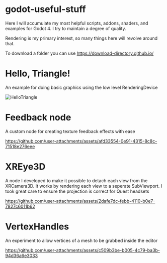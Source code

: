 # godot-useful-stuff
 
Here I will accumulate my most helpful scripts, addons, shaders, and examples for Godot 4. I try to maintain a degree of quality.

Rendering is my primary interest, so many things here will revolve around that.

To download a folder you can use https://download-directory.github.io/

# Hello, Triangle!
An example for doing basic graphics using the low level RenderingDevice

![HelloTriangle](https://github.com/user-attachments/assets/04e94828-aea1-4a9d-bc41-d949aea83fcb)

# Feedback node
A custom node for creating texture feedback effects with ease

https://github.com/user-attachments/assets/afd33554-0e91-4315-8c8c-71518e276eee

# XREye3D
A node I developed to make it possible to detach each view from the XRCamera3D. It works by rendering each view to a seperate SubViewport. I took great care to ensure the projection is correct for Quest headsets

https://github.com/user-attachments/assets/2dafe7dc-febb-4110-b0e7-7827c6011b62

# VertexHandles
An experiment to allow vertices of a mesh to be grabbed inside the editor

https://github.com/user-attachments/assets/c509b3be-b005-4c79-ba3b-94d36a6e3033
